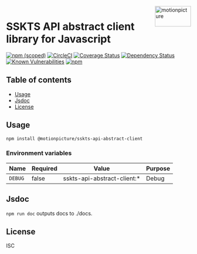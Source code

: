 <img src="https://motionpicture.jp/images/common/logo_01.svg" alt="motionpicture" title="motionpicture" align="right" height="56" width="98"/>

# SSKTS API abstract client library for Javascript

[![npm (scoped)](https://img.shields.io/npm/v/@motionpicture/sskts-api-abstract-client.svg)](https://www.npmjs.com/package/@motionpicture/sskts-api-abstract-client)
[![CircleCI](https://circleci.com/gh/motionpicture/sskts-api-abstract-client.svg?style=shield)](https://circleci.com/gh/motionpicture/sskts-api-abstract-client)
[![Coverage Status](https://coveralls.io/repos/github/motionpicture/sskts-api-abstract-client/badge.svg?branch=master)](https://coveralls.io/github/motionpicture/sskts-api-abstract-client?branch=master)
[![Dependency Status](https://img.shields.io/david/motionpicture/sskts-api-abstract-client.svg)](https://david-dm.org/motionpicture/sskts-api-abstract-client)
[![Known Vulnerabilities](https://snyk.io/test/github/motionpicture/sskts-api-abstract-client/badge.svg)](https://snyk.io/test/github/motionpicture/sskts-api-abstract-client)
[![npm](https://img.shields.io/npm/dm/@motionpicture/sskts-api-abstract-client.svg)](https://nodei.co/npm/@motionpicture/sskts-api-abstract-client/)


## Table of contents

* [Usage](#usage)
* [Jsdoc](#jsdoc)
* [License](#license)


## Usage

```shell
npm install @motionpicture/sskts-api-abstract-client
```

### Environment variables

| Name    | Required | Value                       | Purpose |
| ------- | -------- | --------------------------- | ------- |
| `DEBUG` | false    | sskts-api-abstract-client:* | Debug   |


## Jsdoc

`npm run doc` outputs docs to ./docs.

## License

ISC
